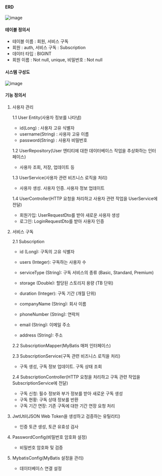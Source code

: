 #### ERD
![image](https://github.com/NayoungKim1212/project/assets/132897437/4a9a1192-405d-4034-8c9b-3c822a840362)

#### 테이블 정의서
- 테이블 이름 : 회원, 서비스 구독
- 회원 : auth, 서비스 구독 : Subscription
- 데이터 타입 : BIGINT
- 회원 이름 : Not null, unique, 비밀번호 : Not null 

#### 시스템 구성도

![image](https://github.com/NayoungKim1212/project/assets/132897437/98d65089-a2fa-4b71-8cb7-aa1661827ebb)

#### 기능 정의서

1. 사용자 관리
   
    1.1 User Entity(사용자 정보를 나타냄)
     - id(Long) : 사용자 고유 식별자
     - username(String) : 사용자 고유 이름
     - password(String) : 사용자 비밀번호 
   
   1.2 UserRepository(User 엔티티에 대한 데이터베이스 작업을 추상화하는 인터페이스)
    - 사용자 조회, 저장, 업데이트 등
    
   1.3  UserService(사용자 관련 비즈니스 로직을 처리)
   - 사용자 생성. 사용자 인증. 사용자 정보 업데이트
     
   1.4 UserController(HTTP 요청을 처리하고 사용자 관련 작업을 UserService에 전달)
   - 회원가입: UserRequestDto를 받아 새로운 사용자 생성
   - 로그인: LoginRequestDto를 받아 사용자 인증

3. 서비스 구독
   
   2.1 Subscription
     -  id (Long): 구독의 고유 식별자
      - users (Integer): 구독하는 사용자 수

     - serviceType (String): 구독 서비스의 종류 (Basic, Standard, Premium)
      - storage (Double): 할당된 스토리지 용량 (TB 단위)
     - duration (Integer): 구독 기간 (개월 단위)
    - companyName (String): 회사 이름
     - phoneNumber (String): 연락처
    - email (String): 이메일 주소
     - address (String): 주소

   2.2 SubscriptionMapper(MyBatis 매퍼 인터페이스)
   
   2.3 SubscriptionService(구독 관련 비즈니스 로직을 처리)
      - 구독 생성, 구독 정보 업데이트. 구독 상태 조회
        
   2.4 SubscriptionController(HTTP 요청을 처리하고 구독 관련 작업을 SubscriptionService에 전달)
     - 구독 신청: 필수 정보와 부가 정보를 받아 새로운 구독 생성
      - 구독 현황: 구독 상태 정보를 반환
      - 구독 기간 연장: 기존 구독에 대한 기간 연장 요청 처리

4. JwtUtil(JSON Web Token을 생성하고 검증하는 유틸리티)
    - 인증 토큰 생성, 토큰 유효성 검사
  
5. PasswordConfig(비밀번호 암호화 설정)
   - 비밀번호 암호화 및 검증
  
6.  MybatisConfig(MyBatis 설정을 관리)
    - 데이터베이스 연결 설정
   
